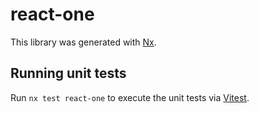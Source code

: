 # react-one

This library was generated with [Nx](https://nx.dev).

## Running unit tests

Run `nx test react-one` to execute the unit tests via [Vitest](https://vitest.dev/).
